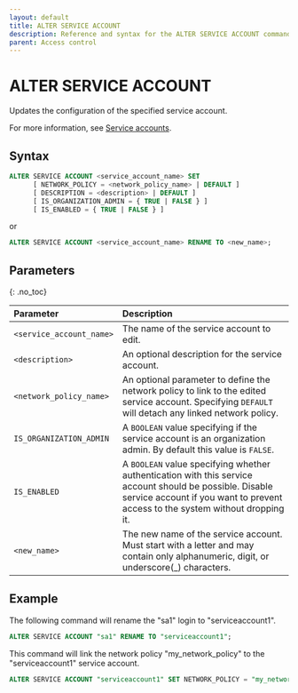 ```yaml
---
layout: default
title: ALTER SERVICE ACCOUNT
description: Reference and syntax for the ALTER SERVICE ACCOUNT command.
parent: Access control
---
```


# ALTER SERVICE ACCOUNT

Updates the configuration of the specified service account.

For more information, see [Service accounts](../../../Guides/managing-your-organization/service-accounts.md).

## Syntax

```sql
ALTER SERVICE ACCOUNT <service_account_name> SET 
      [ NETWORK_POLICY = <network_policy_name> | DEFAULT ] 
      [ DESCRIPTION = <description> | DEFAULT ]
      [ IS_ORGANIZATION_ADMIN = { TRUE | FALSE } ]
      [ IS_ENABLED = { TRUE | FALSE } ]
```

or

```sql
ALTER SERVICE ACCOUNT <service_account_name> RENAME TO <new_name>;
```

## Parameters

{: .no_toc}

| Parameter                | Description                                                                                                                                                                                |
|:-------------------------|:-------------------------------------------------------------------------------------------------------------------------------------------------------------------------------------------|
| `<service_account_name>` | The name of the service account to edit.                                                                                                                                                   |
| `<description>`          | An optional description for the service account.                                                                                                                                           |
| `<network_policy_name>`  | An optional parameter to define the network policy to link to the edited service account. Specifying `DEFAULT` will detach any linked network policy.                                      |         
| `IS_ORGANIZATION_ADMIN`  | A `BOOLEAN` value specifying if the service account is an organization admin. By default this value is `FALSE`.                                                                            |         
| `IS_ENABLED`             | A `BOOLEAN` value specifying whether authentication with this service account should be possible. Disable service account if you want to prevent access to the system without dropping it. |
| `<new_name>`             | The new name of the service account. Must start with a letter and may contain only alphanumeric, digit, or underscore(_) characters.                                                       |

## Example

The following command will rename the "sa1" login to "serviceaccount1".

```sql
ALTER SERVICE ACCOUNT "sa1" RENAME TO "serviceaccount1";
```

This command will link the network policy "my_network_policy" to the "serviceaccount1" service account.

```sql
ALTER SERVICE ACCOUNT "serviceaccount1" SET NETWORK_POLICY = "my_network_policy";
```
